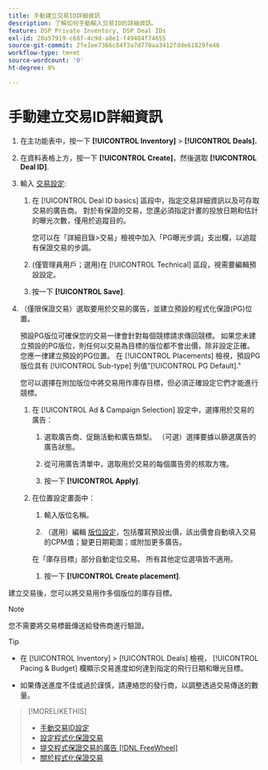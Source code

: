 ```yaml
---
title: 手動建立交易ID詳細資訊
description: 了解如何手動輸入交易ID的詳細資訊。
feature: DSP Private Inventory, DSP Deal IDs
exl-id: 20a57919-c68f-4c9d-a8e1-f49484f74655
source-git-commit: 2fe1ee7366c84f3a7d770aa3412fdde61829fe46
workflow-type: tm+mt
source-wordcount: '0'
ht-degree: 0%

---
```


# 手動建立交易ID詳細資訊

1. 在主功能表中，按一下 **[!UICONTROL Inventory]** > **[!UICONTROL Deals].**

1. 在資料表格上方，按一下 **[!UICONTROL Create]**，然後選取 **[!UICONTROL Deal ID]**.

1. 輸入 [交易設定](deal-id-settings.md):

   1. 在 [!UICONTROL Deal ID basics] 區段中，指定交易詳細資訊以及可存取交易的廣告商。 對於有保證的交易，您還必須指定計畫的投放日期和估計的曝光次數，僅用於追蹤目的。

      您可以在「詳細目錄>交易」檢視中加入「PG曝光步調」支出欄，以追蹤有保證交易的步調。

   1. (僅管理員用戶；選用)在 [!UICONTROL Technical] 區段，視需要編輯預設設定。

   1. 按一下 **[!UICONTROL Save]**.

1. （僅限保證交易）選取要用於交易的廣告，並建立預設的程式化保證(PG)位置。

   預設PG版位可確保您的交易一律會針對每個競標請求傳回競標。 如果您未建立預設的PG版位，則任何以交易為目標的版位都不會出價，除非設定正確。 您應一律建立預設的PG位置。 在 [!UICONTROL Placements] 檢視，預設PG版位具有 [!UICONTROL Sub-type] 列值&quot;[!UICONTROL PG Default].&quot;

   您可以選擇在附加版位中將交易用作庫存目標，但必須正確設定它們才能進行競標。

   1. 在 [!UICONTROL Ad & Campaign Selection] 設定中，選擇用於交易的廣告：

      1. 選取廣告商、促銷活動和廣告類型。 （可選）選擇要據以篩選廣告的廣告狀態。

      1. 從可用廣告清單中，選取用於交易的每個廣告旁的核取方塊。

      1. 按一下 **[!UICONTROL Apply]**.
   1. 在位置設定畫面中：

      1. 輸入版位名稱。

      1. （選用）編輯 [版位設定](/help/dsp/campaign-management/placements/placement-settings.md)，包括覆寫預設出價，該出價會自動填入交易的CPM值；變更日期範圍；或附加更多廣告。

      在「庫存目標」部分自動定位交易。 所有其他定位選項皆不適用。

      1. 按一下 **[!UICONTROL Create placement]**.



建立交易後，您可以將交易用作多個版位的庫存目標。

>[!NOTE]
>
> 您不需要將交易標籤傳送給發佈商進行驗證。

>[!TIP]
>
>* 在 [!UICONTROL Inventory] > [!UICONTROL Deals] 檢視， [!UICONTROL Pacing & Budget] 欄顯示交易進度如何達到指定的飛行日期和曝光目標。
>
>* 如果傳送進度不佳或過於謹慎，請連絡您的發行商，以調整透過交易傳送的數量。


>[!MORELIKETHIS]
>
>* [手動交易ID設定](deal-id-settings.md)
>* [設定程式化保證交易](programmatic-guaranteed-set-up.md)
>* [提交程式保證交易的廣告 [!DNL FreeWheel]](freewheel-submit.md)
>* [關於程式化保證交易](programmatic-guaranteed-about.md)

<!-- >* [Specify Placements and Ads for a Private Deal](deal-id-attach-placements.md)-->